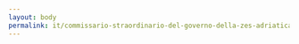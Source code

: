 ```yaml
---
layout: body
permalink: it/commissario-straordinario-del-governo-della-zes-adriatica-interr-puglia-molise/
---
```


